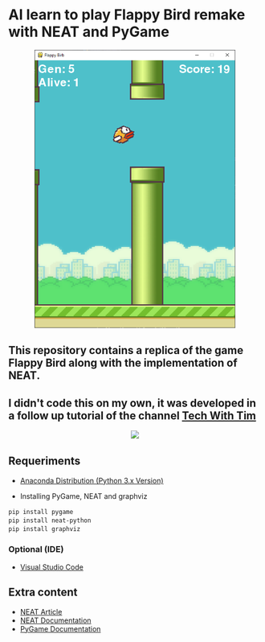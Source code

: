 # AI learn to play Flappy Bird remake with NEAT and PyGame
<p align="center">
  <a href="https://github.com/aluizgc/flappy-bird-AI">
    <img src="./birbthumb.PNG" width="400">
  </a>

## This repository contains a replica of the game Flappy Bird along with the implementation of NEAT.
## I didn't code this on my own, it was developed in a follow up tutorial of the channel [Tech With Tim](https://www.youtube.com/channel/UC4JX40jDee_tINbkjycV4Sg)

</p>
<p align="center">
  <a href="https://github.com/aluizgc/flappy-bird-AI">
    <img src="./birb.gif" width="400">
  </a>
</p>

## Requeriments

- [Anaconda Distribution (Python 3.x Version)](https://www.anaconda.com/distribution/)

- Installing PyGame, NEAT and graphviz
```sh
pip install pygame
pip install neat-python
pip install graphviz
```
### Optional (IDE)
- [Visual Studio Code](https://code.visualstudio.com/)
## Extra content

- [NEAT Article](http://nn.cs.utexas.edu/downloads/papers/stanley.cec02.pdf)
- [NEAT Documentation](https://neat-python.readthedocs.io/en/latest/neat_overview.html)
- [PyGame Documentation](https://www.pygame.org/docs/)